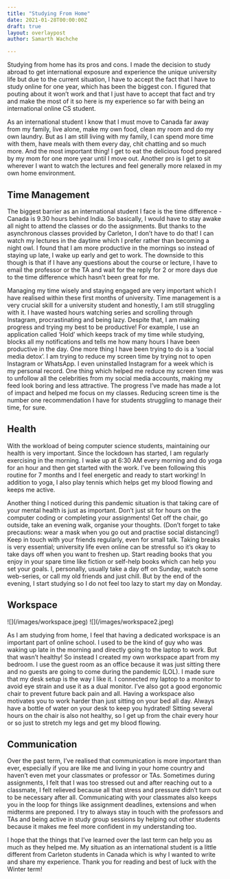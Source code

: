 ```yaml
---
title: "Studying From Home"
date: 2021-01-28T00:00:00Z
draft: true
layout: overlaypost
author: Samarth Wachche

---
```


Studying from home has its pros and cons. I made the decision to study abroad to get international exposure and experience the unique university life but due to the current situation, I have to accept the fact that I have to study online for one year, which has been the biggest con. I figured that pouting about it won’t work and that I just have to accept that fact and try and make the most of it so here is my experience so far with being an international online CS student.

As an international student I know that I must move to Canada far away from my family, live alone, make my own food, clean my room and do my own laundry. But as I am still living with my family, I can spend more time with them, have meals with them every day, chit chatting and so much more. And the most important thing! I get to eat the delicious food prepared by my mom for one more year until I move out. Another pro is I get to sit wherever I want to watch the lectures and feel generally more relaxed in my own home environment.

## Time Management

The biggest barrier as an international student I face is the time difference - Canada is 9.30 hours behind India. So basically, I would have to stay awake all night to attend the classes or do the assignments. But thanks to the asynchronous classes provided by Carleton, I don’t have to do that! I can watch my lectures in the daytime which I prefer rather than becoming a night owl. I found that I am more productive in the mornings so instead of staying up late, I wake up early and get to work. The downside to this though is that if I have any questions about the course or lecture, I have to email the professor or the TA and wait for the reply for 2 or more days due to the time difference which hasn’t been great for me.

Managing my time wisely and staying engaged are very important which I have realised within these first months of university. Time management is a very crucial skill for a university student and honestly, I am still struggling with it. I have wasted hours watching series and scrolling through Instagram, procrastinating and being lazy. Despite that, I am making progress and trying my best to be productive! For example, I use an application called ‘Hold’ which keeps track of my time while studying, blocks all my notifications and tells me how many hours I have been productive in the day. One more thing I have been trying to do is a ‘social media detox’. I am trying to reduce my screen time by trying not to open Instagram or WhatsApp. I even uninstalled Instagram for a week which is my personal record. One thing which helped me reduce my screen time was to unfollow all the celebrities from my social media accounts, making my feed look boring and less attractive. The progress I’ve made has made a lot of impact and helped me focus on my classes. Reducing screen time is the number one recommendation I have for students struggling to manage their time, for sure.

## Health

With the workload of being computer science students, maintaining our health is very important. Since the lockdown has started, I am regularly exercising in the morning. I wake up at 6:30 AM every morning and do yoga for an hour and then get started with the work. I’ve been following this routine for 7 months and I feel energetic and ready to start working! In addition to yoga, I also play tennis which helps get my blood flowing and keeps me active.

Another thing I noticed during this pandemic situation is that taking care of your mental health is just as important. Don’t just sit for hours on the computer coding or completing your assignments! Get off the chair, go outside, take an evening walk, organise your thoughts. (Don’t forget to take precautions: wear a mask when you go out and practise social distancing!) Keep in touch with your friends regularly, even for small talk. Taking breaks is very essential; university life even online can be stressful so it’s okay to take days off when you want to freshen up. Start reading books that you enjoy in your spare time like fiction or self-help books which can help you set your goals. I, personally, usually take a day off on Sunday, watch some web-series, or call my old friends and just chill. But by the end of the evening, I start studying so I do not feel too lazy to start my day on Monday.

## Workspace

<div class="center">![](/images/workspace.jpeg) ![](/images/workspace2.jpeg)</div>

As I am studying from home, I feel that having a dedicated workspace is an important part of online school. I used to be the kind of guy who was waking up late in the morning and directly going to the laptop to work. But that wasn’t healthy! So instead I created my own workspace apart from my bedroom. I use the guest room as an office because it was just sitting there and no guests are going to come during the pandemic (LOL). I made sure that my desk setup is the way I like it. I connected my laptop to a monitor to avoid eye strain and use it as a dual monitor. I’ve also got a good ergonomic chair to prevent future back pain and all. Having a workspace also motivates you to work harder than just sitting on your bed all day. Always have a bottle of water on your desk to keep you hydrated! Sitting several hours on the chair is also not healthy, so I get up from the chair every hour or so just to stretch my legs and get my blood flowing.

## Communication

Over the past term, I’ve realised that communication is more important than ever, especially if you are like me and living in your home country and haven’t even met your classmates or professor or TAs. Sometimes during assignments, I felt that I was too stressed out and after reaching out to a classmate, I felt relieved because all that stress and pressure didn’t turn out to be necessary after all. Communicating with your classmates also keeps you in the loop for things like assignment deadlines, extensions and when midterms are preponed. I try to always stay in touch with the professors and TAs and being active in study group sessions by helping out other students because it makes me feel more confident in my understanding too.

I hope that the things that I’ve learned over the last term can help you as much as they helped me. My situation as an international student is a little different from Carleton students in Canada which is why I wanted to write and share my experience. Thank you for reading and best of luck with the Winter term!
